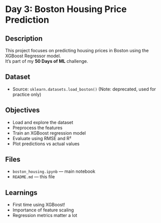 # Day 3: Boston Housing Price Prediction 

##  Description
This project focuses on predicting housing prices in Boston using the XGBoost Regressor model.  
It’s part of my **50 Days of ML** challenge.

## Dataset
- Source: `sklearn.datasets.load_boston()` (Note: deprecated, used for practice only)

##  Objectives
- Load and explore the dataset
- Preprocess the features
- Train an XGBoost regression model
- Evaluate using RMSE and R²
- Plot predictions vs actual values

##  Files
- `boston_housing.ipynb` — main notebook
- `README.md` — this file
##  Learnings
- First time using XGBoost!
- Importance of feature scaling
- Regression metrics matter a lot

